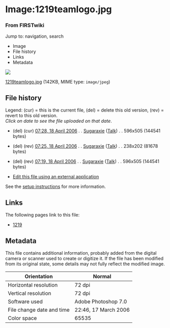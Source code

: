 

# Image:1219teamlogo.jpg

### From FIRSTwiki

Jump to: navigation, search

  * Image
  * File history
  * Links
  * Metadata

![](/media/6/6a/1219teamlogo.jpg)

[1219teamlogo.jpg](/media/6/6a/1219teamlogo.jpg "1219teamlogo.jpg" ) (142KB,
MIME type: `image/jpeg`)

## File history

Legend: (cur) = this is the current file, (del) = delete this old version,
(rev) = revert to this old version.  
_Click on date to see the file uploaded on that date_.

  * (del) (cur) [07:28, 18 April 2006](/media/6/6a/1219teamlogo.jpg "/media/6/6a/1219teamlogo.jpg" ) . . [Sugaraxie](/index.php?title=User:Sugaraxie&action=edit "User:Sugaraxie" ) ([Talk](/index.php?title=User_talk:Sugaraxie&action=edit "User talk:Sugaraxie" )) . . 596x505 (144541 bytes)
  * (del) (rev) [07:25, 18 April 2006](/media/archive/6/6a/20060418072803%211219teamlogo.jpg "/media/archive/6/6a/20060418072803!1219teamlogo.jpg" ) . . [Sugaraxie](/index.php?title=User:Sugaraxie&action=edit "User:Sugaraxie" ) ([Talk](/index.php?title=User_talk:Sugaraxie&action=edit "User talk:Sugaraxie" )) . . 238x202 (81678 bytes)
  * (del) (rev) [07:19, 18 April 2006](/media/archive/6/6a/20060418072521%211219teamlogo.jpg "/media/archive/6/6a/20060418072521!1219teamlogo.jpg" ) . . [Sugaraxie](/index.php?title=User:Sugaraxie&action=edit "User:Sugaraxie" ) ([Talk](/index.php?title=User_talk:Sugaraxie&action=edit "User talk:Sugaraxie" )) . . 596x505 (144541 bytes)
  

  * [Edit this file using an external application](/index.php?title=Image:1219teamlogo.jpg&action=edit&externaledit=true&mode=file "Image:1219teamlogo.jpg" )

See the [setup
instructions](http://meta.wikimedia.org/wiki/Help:External_editors
"http://meta.wikimedia.org/wiki/Help:External_editors" ) for more information.

## Links

The following pages link to this file:

  * [1219](1219 "1219" )

## Metadata

This file contains additional information, probably added from the digital
camera or scanner used to create or digitize it. If the file has been modified
from its original state, some details may not fully reflect the modified
image.

Orientation |  Normal  
---|---  
Horizontal resolution |  72 dpi  
Vertical resolution |  72 dpi  
Software used |  Adobe Photoshop 7.0  
File change date and time |  22:46, 17 March 2006  
Color space |  65535  
  
